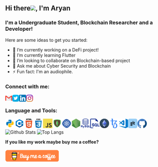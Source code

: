 ## Hi there<img src="https://raw.githubusercontent.com/aemmadi/aemmadi/master/wave.gif" width="30px">, I'm Aryan  

### I'm a Undergraduate Student, Blockchain Researcher and a Developer!

Here are some ideas to get you started:

- 🔭 I’m currently working on a DeFi project!
- 🌱 I’m currently learning Flutter
- 👯 I’m looking to collaborate on Blockchain-based project
- 💬 Ask me about Cyber Security and Blockchain
- ⚡ Fun fact: I'm an audiophile.

### Connect with me:

[<img align="left" alt="AryanPandey | Maiil" width="22px" src="images/gmail.png"/>][Mail]
[<img align="left" alt="AryanPandey | Twitter" width="22px" src="images/twitter.png" />][twitter]
[<img align="left" alt="AryanPandey | LinkedIn" width="22px" src="images/linkedin.png" />][linkedin]
[<img align="left" alt="AryanPandey | Instagram" width="22px" src="images/instagram.png" />][instagram]
<br />
### Language and Tools:
<img align="left" alt="Python" width="30px" src="images/python.png" />
<img align="left" alt="C++" width="30px" src="images/c++.png" />
<img align="left" alt="HTML5" width="30px" src="images/html.png" />
<img align="left" alt="CSS3" width="30px" src="images/css.png" />
<img align="left" alt="JavaScript" width="30px" src="images/javascript.png" />
<img align="left" alt="MongoDB" width="30px" src="images/mongodb.png"/>
<img align="left" alt="React" width="30px" src="images/react.png" />
<img align="left" alt="Node.js" width="30px" src="images/nodejs.png" />
<img align="left" alt="MySQL" width="30px" src="images/mysql.png" />
<img align="left" alt="SQL" width="30px" src="images/sql.png" />
<img align="left" alt="Solidity" width="30px"  src="images/eth.png" />
<img align="left" alt="Tezos" width="30px" src="images/tezos.png" />
<img align="left" alt="Visual Studio Code" width="30px" src="images/vscode.png" />
<img align="left" alt="Git" width="30px" src="images/git.png" />
<img align="left" alt="GitHub" width="30px" src="images/github.png"/>


<br> <br>
![Github Stats](https://github-readme-stats.vercel.app/api?username=ap-aryanpandey&count_private=true&show_icons=true&include_all_commits=true&theme=dark&hide_border=true&&layout=compact)
![Top Langs](https://github-readme-stats.vercel.app/api/top-langs/?username=ap-aryanpandey&hide=TeX&layout=compact&theme=dark&hide_border=true)


**If you like my work maybe buy me a coffee?**
<br> <br>
<a href="https://www.buymeacoffee.com/aryanpandey" target="_blank"><img src="images/bmc.webp" alt="Buy Me A Coffee"></a>

[twitter]: https://twitter.com/aparyanpandey
[instagram]: https://www.instagram.com/ap.aryanpandey/
[linkedin]: https://www.linkedin.com/in/aryan-pandey/
[mail]: mailto:aryanappandey@gmail
